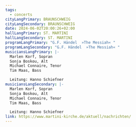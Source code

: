 ```yaml
---
tags:
  - concerts
cityLangPrimary: BRAUNSCHWEIG
cityLangSecondary: BRAUNSCHWEIG
date: 2024-06-02T20:00:26+02:00
hallLangPrimary: ST. MARTINI
hallLangSecondary: ST. MARTINI
programLangPrimary: "G.F. Händel  »The Messiah« "
programLangSecondary: "G.F. Händel  »The Messiah« "
musiciansLangPrimary: |-
  Marlen Korf, Sopran
  Sonja Boskou, Alt
  Michael Connaire, Tenor
  Tim Maas, Bass

  Leitung: Hanno Schiefner
musiciansLangSecondary: |-
  Marlen Korf, Sopran
  Sonja Boskou, Alt
  Michael Connaire, Tenor
  Tim Maas, Bass

  Leitung: Hanno Schiefner
link: https://www.martini-kirche.de/aktuell/nachrichten/
---
```


